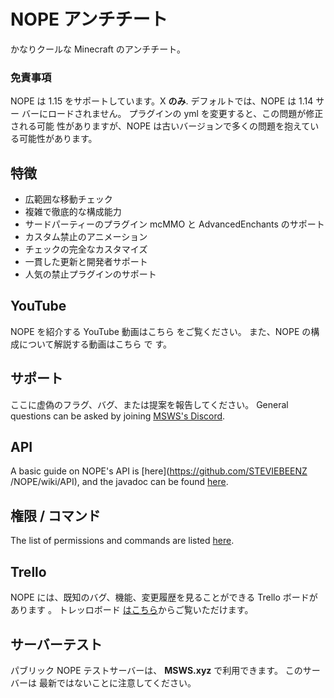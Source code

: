 # NOPE アンチチート

かなりクールな Minecraft のアンチチート。

### 免責事項

NOPE は 1.15 をサポートしています。X **のみ**. デフォルトでは、NOPE は 1.14 サー
バーにロードされません。 プラグインの yml を変更すると、この問題が修正される可能
性がありますが、NOPE は古いバージョンで多くの問題を抱えている可能性があります。

## 特徴

- 広範囲な移動チェック
- 複雑で徹底的な構成能力
- サードパーティーのプラグイン mcMMO と AdvancedEnchants のサポート
- カスタム禁止のアニメーション
- チェックの完全なカスタマイズ
- 一貫した更新と開発者サポート
- 人気の禁止プラグインのサポート

## YouTube

NOPE を紹介する YouTube 動画はこちら
[](https://www.youtube.com/watch?v=QNumBz-Phwg)をご覧ください。 また、NOPE の構
成について解説する動画はこちら [](https://www.youtube.com/watch?v=XVuXKsJEAkQ)で
す。

## サポート

ここに虚偽のフラグ、バグ、または提案を報告してください。 General questions can
be asked by joining [MSWS's Discord](https://nope.msws.xyz/discord).

## API

A basic guide on NOPE's API is \[here\](https://github.com/STEVIEBEENZ
/NOPE/wiki/API), and the javadoc can be found [here](http://docs.msws.xyz).

## 権限 / コマンド

The list of permissions and commands are listed
[here](https://github.com/STEVIEBEENZ/NOPE/wiki/Permissions).

## Trello

NOPE には、既知のバグ、機能、変更履歴を見ることができる Trello ボードがあります
。 トレッロボード [はこちら](https://nope.msws.xyz/trello)からご覧いただけます。

## サーバーテスト

パブリック NOPE テストサーバーは、 **MSWS.xyz** で利用できます。 このサーバーは
最新ではないことに注意してください。
